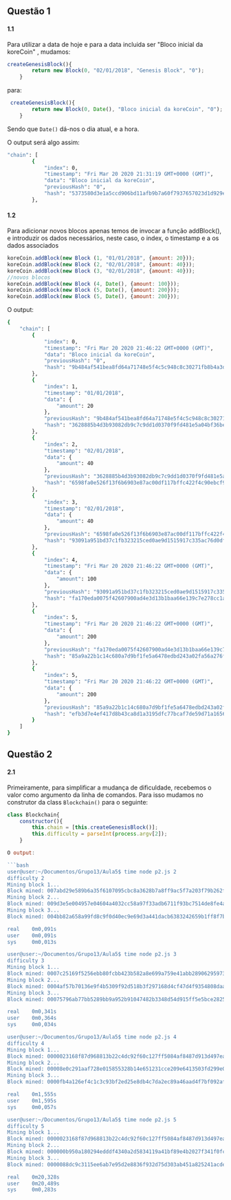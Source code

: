 ## Questão 1

#### 1.1

Para utilizar a data de hoje e para a data incluida ser "Bloco inicial da koreCoin" , mudamos:


```javascript
createGenesisBlock(){
        return new Block(0, "02/01/2018", "Genesis Block", "0");
    }
```

para:

```javascript
 createGenesisBlock(){
        return new Block(0, Date(), "Bloco inicial da koreCoin", "0");
    }
```

Sendo que ```Date()``` dá-nos o dia atual, e a hora.

O output será algo assim:

```bash
"chain": [
        {
            "index": 0,
            "timestamp": "Fri Mar 20 2020 21:31:19 GMT+0000 (GMT)",
            "data": "Bloco inicial da koreCoin",
            "previousHash": "0",
            "hash": "5373580d3e1a5ccd906bd11afb9b7a60f7937657023d1d929ec483c86969b1f3"
        },
```

#### 1.2

Para adicionar novos blocos apenas temos de invocar a função addBlock(), e introduzir os dados necessários, neste caso, o index, o timestamp e a os dados associados

```javascript
koreCoin.addBlock(new Block (1, "01/01/2018", {amount: 20}));
koreCoin.addBlock(new Block (2, "02/01/2018", {amount: 40}));
koreCoin.addBlock(new Block (3, "02/01/2018", {amount: 40}));
//novos blocos
koreCoin.addBlock(new Block (4, Date(), {amount: 100}));
koreCoin.addBlock(new Block (5, Date(), {amount: 200}));
koreCoin.addBlock(new Block (5, Date(), {amount: 200}));
``` 

O output:

```bash
{
    "chain": [
        {
            "index": 0,
            "timestamp": "Fri Mar 20 2020 21:46:22 GMT+0000 (GMT)",
            "data": "Bloco inicial da koreCoin",
            "previousHash": "0",
            "hash": "9b484af541bea8fd64a71748e5f4c5c948c8c30271fb8b4a3d87e697fb9ac4db"
        },
        {
            "index": 1,
            "timestamp": "01/01/2018",
            "data": {
                "amount": 20
            },
            "previousHash": "9b484af541bea8fd64a71748e5f4c5c948c8c30271fb8b4a3d87e697fb9ac4db",
            "hash": "3628885b4d3b93082db9c7c9dd1d0370f9fd481e5a04bf36be4fdc84982db99e"
        },
        {
            "index": 2,
            "timestamp": "02/01/2018",
            "data": {
                "amount": 40
            },
            "previousHash": "3628885b4d3b93082db9c7c9dd1d0370f9fd481e5a04bf36be4fdc84982db99e",
            "hash": "6598fa0e526f13f6b6903e87ac00df117bffc422f4c90ebcf9b0774ed697a227"
        },
        {
            "index": 3,
            "timestamp": "02/01/2018",
            "data": {
                "amount": 40
            },
            "previousHash": "6598fa0e526f13f6b6903e87ac00df117bffc422f4c90ebcf9b0774ed697a227",
            "hash": "93091a951bd37c1fb323215ced0ae9d1515917c335ac76d0df90939157342fa5"
        },
        {
            "index": 4,
            "timestamp": "Fri Mar 20 2020 21:46:22 GMT+0000 (GMT)",
            "data": {
                "amount": 100
            },
            "previousHash": "93091a951bd37c1fb323215ced0ae9d1515917c335ac76d0df90939157342fa5",
            "hash": "fa170eda0075f42607900ad4e3d13b1baa66e139c7e278cc1a8bfcc146223f31"
        },
        {
            "index": 5,
            "timestamp": "Fri Mar 20 2020 21:46:22 GMT+0000 (GMT)",
            "data": {
                "amount": 200
            },
            "previousHash": "fa170eda0075f42607900ad4e3d13b1baa66e139c7e278cc1a8bfcc146223f31",
            "hash": "85a9a22b1c14c680a7d9bf1fe5a6478edbd243a02fa56a276f3b8946db417ad0"
        },
        {
            "index": 5,
            "timestamp": "Fri Mar 20 2020 21:46:22 GMT+0000 (GMT)",
            "data": {
                "amount": 200
            },
            "previousHash": "85a9a22b1c14c680a7d9bf1fe5a6478edbd243a02fa56a276f3b8946db417ad0",
            "hash": "efb3d7e4ef417d8b43ca8d1a3195dfc77bcaf7de59d71a165694bf6dadd37067"
        }
    ]
}
```

## Questão 2

#### 2.1

Primeiramente, para simplificar a mudança de dificuldade, recebemos o valor como argumento da linha de comandos.
Para isso mudamos no construtor da class ```Blockchain()``` para o seguinte:

```javascript
class Blockchain{
    constructor(){
        this.chain = [this.createGenesisBlock()];
        this.difficulty = parseInt(process.argv[2]);
    }

O output:

```bash
user@user:~/Documentos/Grupo13/Aula5$ time node p2.js 2
difficulty 2
Mining block 1...
Block mined: 007abd29e589b6a35f6107095cbc8a3628b7a8ff9ac5f7a203f79b262fff077e
Mining block 2...
Block mined: 009d3e5e004957e04604a4032cc58a97f33adb6711f93bc7514de8fe4a531a37
Mining block 3...
Block mined: 004bb82a658a99fd8c9f0d40ec9e69d3a441dacb6383242659b1ff8f7b42195b

real    0m0,091s
user    0m0,091s
sys     0m0,013s

user@user:~/Documentos/Grupo13/Aula5$ time node p2.js 3
difficulty 3
Mining block 1...
Block mined: 0007c25169f5256ebb80fcbb423b582a8e699a759e41abb28906295973f9de4c
Mining block 2...
Block mined: 0004af57b70136e9f4b5309f92d518b3f297168d4cf47d4f9354808daadce457
Mining block 3...
Block mined: 00075796ab77bb5289bb9a952b91047482b3348d54d915ff5e5bce28256d01fe

real    0m0,341s
user    0m0,364s
sys     0m0,034s

user@user:~/Documentos/Grupo13/Aula5$ time node p2.js 4
difficulty 4
Mining block 1...
Block mined: 0000023168f87d968813b22c4dc92f60c127ff5084af8487d913d497ea7a7900
Mining block 2...
Block mined: 00008e0c291aaf728e015855328b14e651231cce209e6413503fd299e0df6c5e
Mining block 3...
Block mined: 0000fb4a126ef4c1c3c93bf2ed25e8db4c7da2ec89a46aad4f7bf092afd8b6b4

real    0m1,555s
user    0m1,595s
sys     0m0,057s

user@user:~/Documentos/Grupo13/Aula5$ time node p2.js 5
difficulty 5
Mining block 1...
Block mined: 0000023168f87d968813b22c4dc92f60c127ff5084af8487d913d497ea7a7900
Mining block 2...
Block mined: 000000b950a180294edddf4340a2d5834119a41bf89e4b2027f341f0fc02365e
Mining block 3...
Block mined: 0000088dc9c3115ee6ab7e95d2e8836f932d75d303ab451a825241acde589a58

real    0m20,328s
user    0m20,489s
sys     0m0,283s
```
